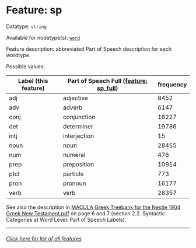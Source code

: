 # Feature: sp

Datatype: `string`

Available for nodetype(s): [`word`](wordnodefeatures.md#readme)

Feature description: abbreviated Part of Speech description for each wordtype.

Possible values:

Label (this feature) | Part of Speech Full ([feature: sp_full](sp_full.md#readme)) | frequency
--- | --- | ---
adj | adjective | 8452
adv | adverb | 6147
conj | conjunction | 18227
det | determiner | 19786
intj | interjection | 15
noun | noun | 28455
num | numeral | 476
prep | preposition | 10914
ptcl | particle | 773
pron | pronoun | 16177
verb | verb | 28357

See also the description in [MACULA Greek Treebank for the Nestle 1904 Greek New Testament.pdf](https://nbviewer.org/github/biblicalhumanities/greek-new-testament/blob/master/syntax-trees/nestle1904/doc/Nestle%201904%20Treebank%20Documentation.pdf) on page 6 and 7 (section 2.2. Syntactic Categories at Word Level: Part of Speech Labels).

---
###### [Click here for list of all features](home.md#readme)
